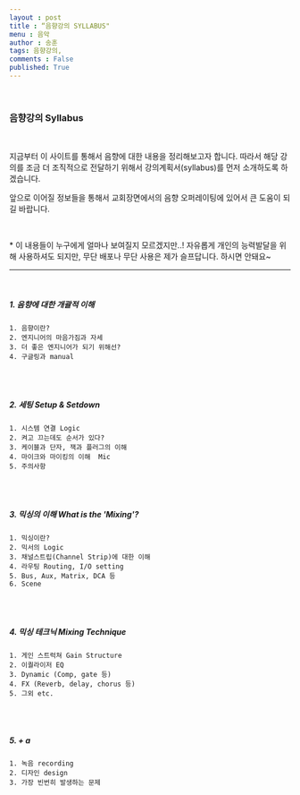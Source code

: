 ```yaml
---
layout : post
title : “음향강의 SYLLABUS"
menu : 음악
author : 송훈
tags: 음향강의,
comments : False
published: True
---
```


<br>

### 음향강의 Syllabus

<br>

지금부터 이 사이트를 통해서 음향에 대한 내용을 정리해보고자 합니다.
따라서 해당 강의를 조금 더 조직적으로 전달하기 위해서 강의계획서(syllabus)를 먼저 소개하도록 하겠습니다.

앞으로 이어질 정보들을 통해서 
교회장면에서의 음향 오퍼레이팅에 있어서 큰 도움이 되길 바랍니다.

<Br>

\* 이 내용들이 누구에게 얼마나 보여질지 모르겠지만..! 자유롭게  개인의 능력발달을 위해 사용하셔도 되지만, 무단 배포나 무단 사용은 제가 슬프답니다. 하시면 안돼요~
<br>

---

<br>

##### 1. 음향에 대한 개괄적 이해


```
1. 음향이란?
2. 엔지니어의 마음가짐과 자세
3. 더 좋은 엔지니어가 되기 위해선? 
4. 구글링과 manual 
```

<br>



<br>

##### 2. 세팅 Setup & Setdown
```
1. 시스템 연결 Logic
2. 켜고 끄는데도 순서가 있다?
3. 케이블과 단자, 잭과 플러그의 이해
4. 마이크와 마이킹의 이해  Mic
5. 주의사항
```



<Br>


<br>

##### 3. 믹싱의 이해 What is the 'Mixing'?
```
1. 믹싱이란?
2. 믹서의 Logic
3. 채널스트립(Channel Strip)에 대한 이해
4. 라우팅 Routing, I/O setting
5. Bus, Aux, Matrix, DCA 등
6. Scene
```



<Br>

 
<br>

##### 4. 믹싱 테크닉 Mixing Technique
```
1. 게인 스트럭쳐 Gain Structure
2. 이퀄라이저 EQ
3. Dynamic (Comp, gate 등)
4. FX (Reverb, delay, chorus 등)
5. 그외 etc.
```
<Br>


<br>

##### 5. + a 
```
1. 녹음 recording
2. 디자인 design
3. 가장 빈번히 발생하는 문제
```
